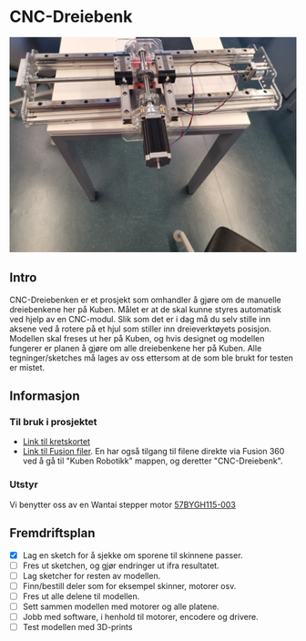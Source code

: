 # CNC-Dreiebenk
![CNC-modul](Images/CNC-dreiebenk.jpg)

## Intro
CNC-Dreiebenken er et prosjekt som omhandler å gjøre om de manuelle dreiebenkene her på Kuben. Målet er at de skal kunne styres automatisk ved hjelp av en CNC-modul. Slik som det er i dag må du selv stille inn aksene ved å rotere på et hjul som stiller inn dreieverktøyets posisjon. Modellen skal freses ut her på Kuben, og hvis designet og modellen fungerer er planen å gjøre om alle dreiebenkene her på Kuben. Alle tegninger/sketches må lages av oss ettersom at de som ble brukt for testen er mistet. 

## Informasjon 

### Til bruk i prosjektet
- [ Link til kretskortet](https://github.com/fellesverkstedet/fabricatable-machines/tree/master/hrbl-shield)
- [Link til Fusion filer](https://myhub.autodesk360.com/ue292b1bc/g/projects/20180331125409826/data/dXJuOmFkc2sud2lwcHJvZDpmcy5mb2xkZXI6Y28uOGo0R1hNYzBSb0sxbUhaX3FKQUFkdw). En har også tilgang til filene direkte via Fusion 360 ved å gå til "Kuben Robotikk" mappen, og deretter "CNC-Dreiebenk".
 
 ### Utstyr
 Vi benytter oss av en Wantai stepper motor [57BYGH115-003](http://www.wantmotor.com/product/57bygh.html)
 
 
 
 



## Fremdriftsplan

- [x] Lag en sketch for å sjekke om sporene til skinnene passer.
- [ ] Fres ut sketchen, og gjør endringer ut ifra resultatet. 
- [ ] Lag sketcher for resten av modellen.
- [ ] Finn/bestill deler som for eksempel skinner, motorer osv. 
- [ ] Fres ut alle delene til modellen. 
- [ ] Sett sammen modellen med motorer og alle platene.
- [ ] Jobb med software, i henhold til motorer, encodere og drivere. 
- [ ] Test modellen med 3D-prints
